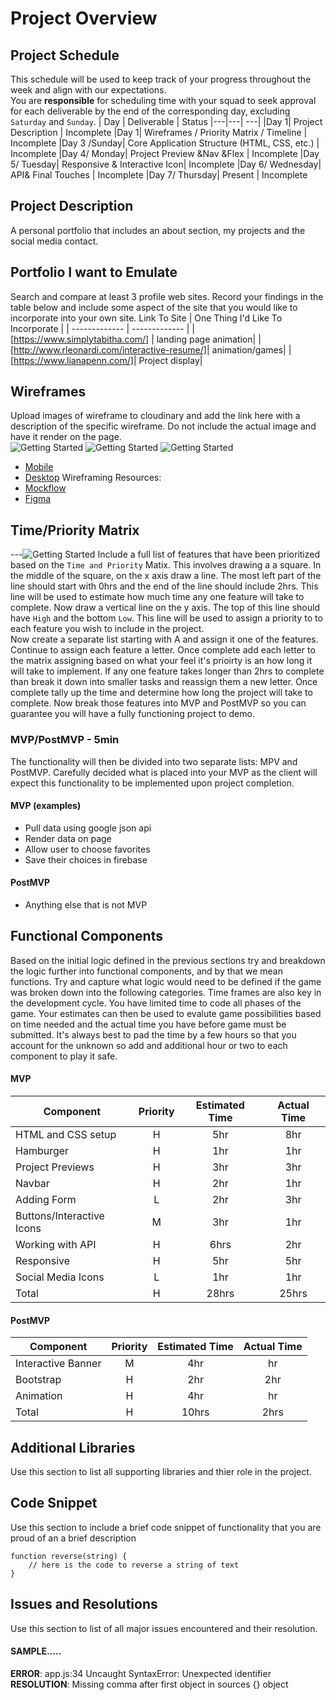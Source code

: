 # Project Overview
## Project Schedule
This schedule will be used to keep track of your progress throughout the week and align with our expectations.  
You are **responsible** for scheduling time with your squad to seek approval for each deliverable by the end of the corresponding day, excluding `Saturday` and `Sunday`.
|  Day | Deliverable | Status
|---|---| ---|
|Day 1| Project Description | Incomplete
|Day 1| Wireframes / Priority Matrix / Timeline | Incomplete
|Day 3 /Sunday| Core Application Structure (HTML, CSS, etc.) | Incomplete
|Day 4/ Monday| Project Preview &Nav &Flex | Incomplete
|Day 5/ Tuesday| Responsive & Interactive Icon| Incomplete
|Day 6/ Wednesday| API& Final Touches | Incomplete
|Day 7/ Thursday| Present | Incomplete
## Project Description
A personal portfolio that includes an about section, my projects and the social media contact. 
## Portfolio I want to Emulate
Search and compare at least 3 profile web sites.  Record your findings in the table below and include some aspect of the site that you would like to incorporate into your own site.
Link To Site  | One Thing I'd Like To Incorporate | 
| ------------- | ------------- |
| [https://www.simplytabitha.com/] | landing page animation| 
|[http://www.rleonardi.com/interactive-resume/]| animation/games|
| [https://www.lianapenn.com/]|  Project display| 


## Wireframes
Upload images of wireframe to cloudinary and add the link here with a description of the specific wireframe. Do not include the actual image and have it render on the page.  
![Getting Started](mobilemockup.png)
![Getting Started](mockup_1.png)
![Getting Started](mockup_2.png)
- [Mobile](https://i.imgur.com/P3iBEZf.jpg)
- [Desktop](https://i.imgur.com/xpOWo0E.jpg)
Wireframing Resources:
- [Mockflow](https://mockflow.com/app/#Wireframe)
- [Figma](https://www.figma.com/)
## Time/Priority Matrix 

---![Getting Started](tp_matrix.jpg)
Include a full list of features that have been prioritized based on the `Time and Priority` Matix.  This involves drawing a a square.  In the middle of the square, on the x axis draw a line.  The most left part of the line should start with 0hrs and the end of the line should include 2hrs.  This line will be used to estimate how much time any one feature will take to complete. 
Now draw a vertical line on the y axis.  The top of this line should have `High` and the bottom `Low`.  This line will be used to assign a priority to to each feature you wish to include in the project.  
Now create a separate list starting with A and assign it one of the features.  Continue to assign each feature a letter.  Once complete add each letter to the matrix assigning based on what your feel it's prioirty is an how long it will take to implement. If any one feature takes longer than 2hrs to complete than break it down into smaller tasks and reassign them a new letter. 
Once complete tally up the time and determine how long the project will take to complete. Now break those features into MVP and PostMVP so you can guarantee you will have a fully functioning project to demo. 
### MVP/PostMVP - 5min
The functionality will then be divided into two separate lists: MPV and PostMVP.  Carefully decided what is placed into your MVP as the client will expect this functionality to be implemented upon project completion.  
#### MVP (examples)
- Pull data using google json api
- Render data on page 
- Allow user to choose favorites 
- Save their choices in firebase
#### PostMVP 
- Anything else that is not MVP
## Functional Components
Based on the initial logic defined in the previous sections try and breakdown the logic further into functional components, and by that we mean functions.  Try and capture what logic would need to be defined if the game was broken down into the following categories.
Time frames are also key in the development cycle.  You have limited time to code all phases of the game.  Your estimates can then be used to evalute game possibilities based on time needed and the actual time you have before game must be submitted. It's always best to pad the time by a few hours so that you account for the unknown so add and additional hour or two to each component to play it safe.
#### MVP
| Component | Priority | Estimated Time | Actual Time |
| --- | :---: |  :---: | :---: | 
| HTML and CSS setup | H |  5hr | 8hr| 
| Hamburger | H | 1hr | 1hr |
| Project Previews | H | 3hr | 3hr |
| Navbar | H | 2hr | 1hr |  
| Adding Form | L | 2hr|  3hr | 
| Buttons/Interactive Icons| M | 3hr | 1hr|
| Working with API | H | 6hrs|  2hr | 
| Responsive | H | 5hr | 5hr |
| Social Media Icons | L | 1hr |  1hr |
| Total | H | 28hrs| 25hrs |
#### PostMVP
| Component | Priority | Estimated Time | Actual Time |
| --- | :---: |  :---: | :---: | 
| Interactive Banner | M | 4hr | hr |
| Bootstrap | H | 2hr | 2hr |
| Animation | H | 4hr | hr |
| Total | H | 10hrs| 2hrs |
## Additional Libraries
 Use this section to list all supporting libraries and thier role in the project. 
## Code Snippet
Use this section to include a brief code snippet of functionality that you are proud of an a brief description  
```
function reverse(string) {
	// here is the code to reverse a string of text
}
```
## Issues and Resolutions
 Use this section to list of all major issues encountered and their resolution.
#### SAMPLE.....
**ERROR**: app.js:34 Uncaught SyntaxError: Unexpected identifier                                
**RESOLUTION**: Missing comma after first object in sources {} object